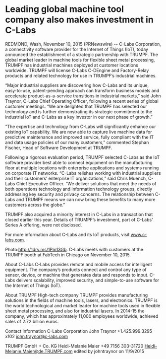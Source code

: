 # Leading global machine tool company also makes investment in C-Labs


REDMOND, Wash, November 10, 2015 (PRNewswire) -- C-Labs Corporation, a connectivity software provider for the Internet of Things (IoT), today announced the establishment of a strategic partnership with TRUMPF. The global market leader in machine tools for flexible sheet metal processing, TRUMPF has industrial machines deployed at customer locations worldwide. TRUMPF will license C-Labs C-DEngine and Factory-Relay products and related technology for use in TRUMPF’s industrial machines.

“Major industrial suppliers are discovering how C-Labs and its unique, easy-to-use, patent-pending approach can transform business models and accelerate product-as-a-service transitions in industrial markets,” said John Traynor, C-Labs Chief Operating Officer, following a recent series of global customer meetings. “We are delighted that TRUMPF has selected our technology and is further demonstrating its strategic commitment to the industrial IoT and C-Labs as a key investor in our next phase of growth.”

“The expertise and technology from C-Labs will significantly enhance our existing IoT capability. We are now able to capture live machine data for predictive maintenance and improved service, fully compliant with the IT and data usage policies of our many customers,” commented Stephan Fischer, Head of Software Development at TRUMPF.

Following a rigorous evaluation period, TRUMPF selected C-Labs as the IoT software provider best able to connect equipment on the manufacturing floor at multiple locations with enterprise applications and systems running on corporate IT networks. “C-Labs relishes working with industrial suppliers and their customers’ enterprise IT organizations,” said Chris Muench, C-Labs Chief Executive Officer. “We deliver solutions that meet the needs of both operations technology and information technology groups, directly addressing key security and privacy concerns. The relationship between C-Labs and TRUMPF means we can now bring these benefits to many more customers across the globe.”

TRUMPF also acquired a minority interest in C-Labs in a transaction that closed earlier this year. Details of TRUMPF’s investment, part of C-Labs’ Series A offering, were not disclosed.

For more information about C-Labs and its IoT products, visit www.c-labs.com.

Photo:http://1drv.ms/1Pm13Gb.
C-Labs meets with customers at the TRUMPF booth at FabTech in Chicago on November 10, 2015.


About C-Labs
C-Labs provides remote and mobile access for intelligent equipment. The company’s products connect and control any type of sensor, device, or machine that generates data and responds to input. C-Labs delivers scalability, improved security, and simple-to-use software for the Internet of Things (IoT).


About TRUMPF
High-tech company TRUMPF provides manufacturing solutions in the fields of machine tools, lasers, and electronics. TRUMPF is the world technological and market leader for machine tools used in flexible sheet metal processing, and also for industrial lasers. In 2014-15 the company, which has approximately 11,000 employees worldwide, achieved sales of 2.72 billion euros.


Contact Information
C-Labs Corporation
John Traynor
+1.425.999.3295 x102
john.traynor@c-labs.com


TRUMPF GmbH + Co. KG
Heidi-Melanie Maier
+49 7156 303-31720
Heidi-Melanie.Maier@de.TRUMPF.com
edited by johntraynor on 11/9/2015
